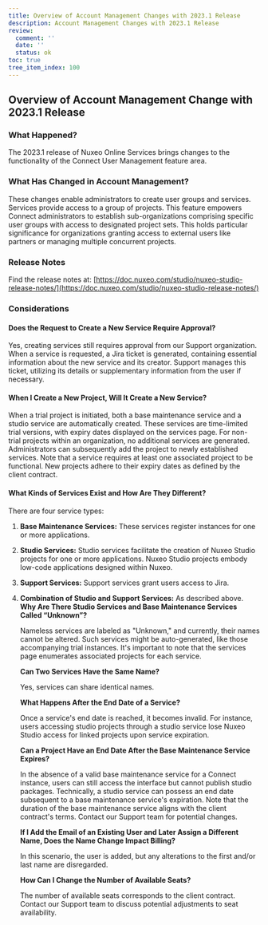 ```yaml
---
title: Overview of Account Management Changes with 2023.1 Release
description: Account Management Changes with 2023.1 Release
review:
  comment: ''
  date: ''
  status: ok
toc: true
tree_item_index: 100
---
```


## Overview of Account Management Change with 2023.1 Release

### What Happened?

The 2023.1 release of Nuxeo Online Services brings changes to the functionality of the Connect User Management feature area.

### What Has Changed in Account Management?

These changes enable administrators to create user groups and services. Services provide access to a group of projects. This feature empowers Connect administrators to establish sub-organizations comprising specific user groups with access to designated project sets. This holds particular significance for organizations granting access to external users like partners or managing multiple concurrent projects.

### Release Notes

Find the release notes at: [https://doc.nuxeo.com/studio/nuxeo-studio-release-notes/](https://doc.nuxeo.com/studio/nuxeo-studio-release-notes/)

### Considerations

#### Does the Request to Create a New Service Require Approval?

Yes, creating services still requires approval from our Support organization. When a service is requested, a Jira ticket is generated, containing essential information about the new service and its creator. Support manages this ticket, utilizing its details or supplementary information from the user if necessary.

#### When I Create a New Project, Will It Create a New Service?

When a trial project is initiated, both a base maintenance service and a studio service are automatically created. These services are time-limited trial versions, with expiry dates displayed on the services page. For non-trial projects within an organization, no additional services are generated. Administrators can subsequently add the project to newly established services. Note that a service requires at least one associated project to be functional. New projects adhere to their expiry dates as defined by the client contract.

#### What Kinds of Services Exist and How Are They Different?

There are four service types:

1. **Base Maintenance Services:** These services register instances for one or more applications.
2. **Studio Services:** Studio services facilitate the creation of Nuxeo Studio projects for one or more applications. Nuxeo Studio projects embody low-code applications designed within Nuxeo.
3. **Support Services:** Support services grant users access to Jira.
4. **Combination of Studio and Support Services:** As described above.
   **Why Are There Studio Services and Base Maintenance Services Called “Unknown”?**

   Nameless services are labeled as "Unknown," and currently, their names cannot be altered. Such services might be auto-generated, like those accompanying trial instances. It's important to note that the services page enumerates associated projects for each service.

   **Can Two Services Have the Same Name?**

   Yes, services can share identical names.

   **What Happens After the End Date of a Service?**

   Once a service's end date is reached, it becomes invalid. For instance, users accessing studio projects through a studio service lose Nuxeo Studio access for linked projects upon service expiration.

   **Can a Project Have an End Date After the Base Maintenance Service Expires?**

   In the absence of a valid base maintenance service for a Connect instance, users can still access the interface but cannot publish studio packages. Technically, a studio service can possess an end date subsequent to a base maintenance service's expiration. Note that the duration of the base maintenance service aligns with the client contract's terms. Contact our Support team for potential changes.

   **If I Add the Email of an Existing User and Later Assign a Different Name, Does the Name Change Impact Billing?**

   In this scenario, the user is added, but any alterations to the first and/or last name are disregarded.

   **How Can I Change the Number of Available Seats?**

   The number of available seats corresponds to the client contract. Contact our Support team to discuss potential adjustments to seat availability.
